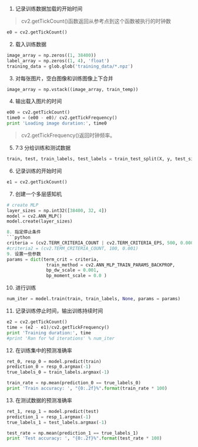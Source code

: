 

1. 记录训练数据加载的开始时间
> cv2.getTickCount()函数返回从参考点到这个函数被执行的时钟数
```python
e0 = cv2.getTickCount()
```
2. 载入训练数据
```python
image_array = np.zeros((1, 38400))
label_array = np.zeros((1, 4), 'float')
training_data = glob.glob('training_data/*.npz')
```

3. 对每张图片，空白图像和训练图像上下合并

```python
image_array = np.vstack((image_array, train_temp))
```


4. 输出载入图片的时间
```python
e00 = cv2.getTickCount()
time0 = (e00 - e0)/ cv2.getTickFrequency()
print 'Loading image duration:', time0
```
> cv2.getTickFrequency()返回时钟频率。

5. 7:3 分给训练和测试数据
```python
train, test, train_labels, test_labels = train_test_split(X, y, test_size=0.3)
```

6. 记录训练的开始时间
```python
e1 = cv2.getTickCount()
```

7. 创建一个多层感知机

```python
# create MLP
layer_sizes = np.int32([38400, 32, 4])
model = cv2.ANN_MLP()
model.create(layer_sizes)

8. 指定停止条件
```python
criteria = (cv2.TERM_CRITERIA_COUNT | cv2.TERM_CRITERIA_EPS, 500, 0.0001)
#criteria2 = (cv2.TERM_CRITERIA_COUNT, 100, 0.001)
9. 设置一些参数
params = dict(term_crit = criteria,
               train_method = cv2.ANN_MLP_TRAIN_PARAMS_BACKPROP,
               bp_dw_scale = 0.001,
               bp_moment_scale = 0.0 )
```
10. 进行训练
```python
num_iter = model.train(train, train_labels, None, params = params)
```
11. 记录训练停止时间，输出训练持续时间
```python
e2 = cv2.getTickCount()
time = (e2 - e1)/cv2.getTickFrequency()
print 'Training duration:', time
#print 'Ran for %d iterations' % num_iter
```


12. 在训练集中的预测准确率
```python
ret_0, resp_0 = model.predict(train)
prediction_0 = resp_0.argmax(-1)
true_labels_0 = train_labels.argmax(-1)

train_rate = np.mean(prediction_0 == true_labels_0)
print 'Train accuracy: ', "{0:.2f}%".format(train_rate * 100)
```

13. 在测试数据的预测准确率
```python
ret_1, resp_1 = model.predict(test)
prediction_1 = resp_1.argmax(-1)
true_labels_1 = test_labels.argmax(-1)

test_rate = np.mean(prediction_1 == true_labels_1)
print 'Test accuracy: ', "{0:.2f}%".format(test_rate * 100)
```
